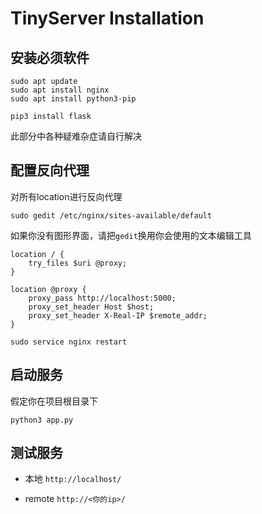 # TinyServer Installation

## 安装必须软件

```shell
sudo apt update
sudo apt install nginx
sudo apt install python3-pip

pip3 install flask
```

此部分中各种疑难杂症请自行解决

## 配置反向代理

对所有location进行反向代理

```shell
sudo gedit /etc/nginx/sites-available/default
```
如果你没有图形界面，请把`gedit`换用你会使用的文本编辑工具

```
location / {
    try_files $uri @proxy;
}

location @proxy {
    proxy_pass http://localhost:5000;
    proxy_set_header Host $host;
    proxy_set_header X-Real-IP $remote_addr;
}
```

```shell
sudo service nginx restart
```

## 启动服务

假定你在项目根目录下

```shell
python3 app.py
```

## 测试服务

* 本地 `http://localhost/`

* remote `http://<你的ip>/`

